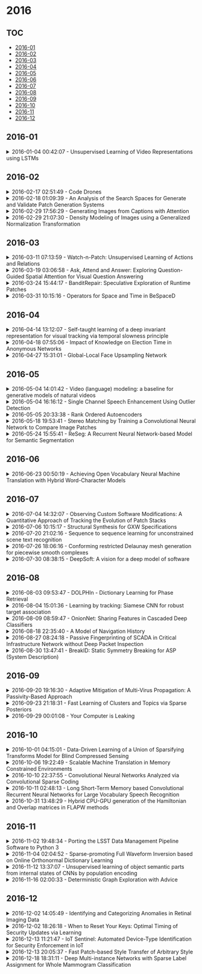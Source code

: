 # 2016

## TOC

- [2016-01](#2016-01)
- [2016-02](#2016-02)
- [2016-03](#2016-03)
- [2016-04](#2016-04)
- [2016-05](#2016-05)
- [2016-06](#2016-06)
- [2016-07](#2016-07)
- [2016-08](#2016-08)
- [2016-09](#2016-09)
- [2016-10](#2016-10)
- [2016-11](#2016-11)
- [2016-12](#2016-12)

## 2016-01

<details>

<summary>2016-01-04 00:42:07 - Unsupervised Learning of Video Representations using LSTMs</summary>

- *Nitish Srivastava, Elman Mansimov, Ruslan Salakhutdinov*

- `1502.04681v3` - [abs](http://arxiv.org/abs/1502.04681v3) - [pdf](http://arxiv.org/pdf/1502.04681v3)

> We use multilayer Long Short Term Memory (LSTM) networks to learn representations of video sequences. Our model uses an encoder LSTM to map an input sequence into a fixed length representation. This representation is decoded using single or multiple decoder LSTMs to perform different tasks, such as reconstructing the input sequence, or predicting the future sequence. We experiment with two kinds of input sequences - patches of image pixels and high-level representations ("percepts") of video frames extracted using a pretrained convolutional net. We explore different design choices such as whether the decoder LSTMs should condition on the generated output. We analyze the outputs of the model qualitatively to see how well the model can extrapolate the learned video representation into the future and into the past. We try to visualize and interpret the learned features. We stress test the model by running it on longer time scales and on out-of-domain data. We further evaluate the representations by finetuning them for a supervised learning problem - human action recognition on the UCF-101 and HMDB-51 datasets. We show that the representations help improve classification accuracy, especially when there are only a few training examples. Even models pretrained on unrelated datasets (300 hours of YouTube videos) can help action recognition performance.

</details>


## 2016-02

<details>

<summary>2016-02-17 02:51:49 - Code Drones</summary>

- *Mithun P. Acharya, Chris Parnin, Nicholas A. Kraft, Aldo Dagnino, Xiao Qu*

- `1411.6118v4` - [abs](http://arxiv.org/abs/1411.6118v4) - [pdf](http://arxiv.org/pdf/1411.6118v4)

> We propose and explore a new paradigm called Code Drones in which every software artifact such as a class is an intelligent and socially active entity. In this paradigm, humanized artifacts take the lead and choreograph (socially, in collaboration with other intelligent software artifacts and humans) automated software engineering solutions to a myriad of development and maintenance challenges, including API migration, reuse, documentation, testing, patching, and refactoring. We discuss the implications of having social and intelligent/cognitive software artifacts that guide their own self-improvement.

</details>

<details>

<summary>2016-02-18 01:09:39 - An Analysis of the Search Spaces for Generate and Validate Patch Generation Systems</summary>

- *Fan Long, Martin Rinard*

- `1602.05643v1` - [abs](http://arxiv.org/abs/1602.05643v1) - [pdf](http://arxiv.org/pdf/1602.05643v1)

> We present the first systematic analysis of the characteristics of patch search spaces for automatic patch generation systems. We analyze the search spaces of two current state-of-the-art systems, SPR and Prophet, with 16 different search space configurations. Our results are derived from an analysis of 1104 different search spaces and 768 patch generation executions. Together these experiments consumed over 9000 hours of CPU time on Amazon EC2.   The analysis shows that 1) correct patches are sparse in the search spaces (typically at most one correct patch per search space per defect), 2) incorrect patches that nevertheless pass all of the test cases in the validation test suite are typically orders of magnitude more abundant, and 3) leveraging information other than the test suite is therefore critical for enabling the system to successfully isolate correct patches.   We also characterize a key tradeoff in the structure of the search spaces. Larger and richer search spaces that contain correct patches for more defects can actually cause systems to find fewer, not more, correct patches. We identify two reasons for this phenomenon: 1) increased validation times because of the presence of more candidate patches and 2) more incorrect patches that pass the test suite and block the discovery of correct patches. These fundamental properties, which are all characterized for the first time in this paper, help explain why past systems often fail to generate correct patches and help identify challenges, opportunities, and productive future directions for the field.

</details>

<details>

<summary>2016-02-29 17:56:29 - Generating Images from Captions with Attention</summary>

- *Elman Mansimov, Emilio Parisotto, Jimmy Lei Ba, Ruslan Salakhutdinov*

- `1511.02793v2` - [abs](http://arxiv.org/abs/1511.02793v2) - [pdf](http://arxiv.org/pdf/1511.02793v2)

> Motivated by the recent progress in generative models, we introduce a model that generates images from natural language descriptions. The proposed model iteratively draws patches on a canvas, while attending to the relevant words in the description. After training on Microsoft COCO, we compare our model with several baseline generative models on image generation and retrieval tasks. We demonstrate that our model produces higher quality samples than other approaches and generates images with novel scene compositions corresponding to previously unseen captions in the dataset.

</details>

<details>

<summary>2016-02-29 21:07:30 - Density Modeling of Images using a Generalized Normalization Transformation</summary>

- *Johannes Ballé, Valero Laparra, Eero P. Simoncelli*

- `1511.06281v4` - [abs](http://arxiv.org/abs/1511.06281v4) - [pdf](http://arxiv.org/pdf/1511.06281v4)

> We introduce a parametric nonlinear transformation that is well-suited for Gaussianizing data from natural images. The data are linearly transformed, and each component is then normalized by a pooled activity measure, computed by exponentiating a weighted sum of rectified and exponentiated components and a constant. We optimize the parameters of the full transformation (linear transform, exponents, weights, constant) over a database of natural images, directly minimizing the negentropy of the responses. The optimized transformation substantially Gaussianizes the data, achieving a significantly smaller mutual information between transformed components than alternative methods including ICA and radial Gaussianization. The transformation is differentiable and can be efficiently inverted, and thus induces a density model on images. We show that samples of this model are visually similar to samples of natural image patches. We demonstrate the use of the model as a prior probability density that can be used to remove additive noise. Finally, we show that the transformation can be cascaded, with each layer optimized using the same Gaussianization objective, thus offering an unsupervised method of optimizing a deep network architecture.

</details>


## 2016-03

<details>

<summary>2016-03-11 07:13:59 - Watch-n-Patch: Unsupervised Learning of Actions and Relations</summary>

- *Chenxia Wu, Jiemi Zhang, Ozan Sener, Bart Selman, Silvio Savarese, Ashutosh Saxena*

- `1603.03541v1` - [abs](http://arxiv.org/abs/1603.03541v1) - [pdf](http://arxiv.org/pdf/1603.03541v1)

> There is a large variation in the activities that humans perform in their everyday lives. We consider modeling these composite human activities which comprises multiple basic level actions in a completely unsupervised setting. Our model learns high-level co-occurrence and temporal relations between the actions. We consider the video as a sequence of short-term action clips, which contains human-words and object-words. An activity is about a set of action-topics and object-topics indicating which actions are present and which objects are interacting with. We then propose a new probabilistic model relating the words and the topics. It allows us to model long-range action relations that commonly exist in the composite activities, which is challenging in previous works. We apply our model to the unsupervised action segmentation and clustering, and to a novel application that detects forgotten actions, which we call action patching. For evaluation, we contribute a new challenging RGB-D activity video dataset recorded by the new Kinect v2, which contains several human daily activities as compositions of multiple actions interacting with different objects. Moreover, we develop a robotic system that watches people and reminds people by applying our action patching algorithm. Our robotic setup can be easily deployed on any assistive robot.

</details>

<details>

<summary>2016-03-19 03:06:58 - Ask, Attend and Answer: Exploring Question-Guided Spatial Attention for Visual Question Answering</summary>

- *Huijuan Xu, Kate Saenko*

- `1511.05234v2` - [abs](http://arxiv.org/abs/1511.05234v2) - [pdf](http://arxiv.org/pdf/1511.05234v2)

> We address the problem of Visual Question Answering (VQA), which requires joint image and language understanding to answer a question about a given photograph. Recent approaches have applied deep image captioning methods based on convolutional-recurrent networks to this problem, but have failed to model spatial inference. To remedy this, we propose a model we call the Spatial Memory Network and apply it to the VQA task. Memory networks are recurrent neural networks with an explicit attention mechanism that selects certain parts of the information stored in memory. Our Spatial Memory Network stores neuron activations from different spatial regions of the image in its memory, and uses the question to choose relevant regions for computing the answer, a process of which constitutes a single "hop" in the network. We propose a novel spatial attention architecture that aligns words with image patches in the first hop, and obtain improved results by adding a second attention hop which considers the whole question to choose visual evidence based on the results of the first hop. To better understand the inference process learned by the network, we design synthetic questions that specifically require spatial inference and visualize the attention weights. We evaluate our model on two published visual question answering datasets, DAQUAR [1] and VQA [2], and obtain improved results compared to a strong deep baseline model (iBOWIMG) which concatenates image and question features to predict the answer [3].

</details>

<details>

<summary>2016-03-24 15:44:17 - BanditRepair: Speculative Exploration of Runtime Patches</summary>

- *Thomas Durieux, Youssef Hamadi, Martin Monperrus*

- `1603.07631v1` - [abs](http://arxiv.org/abs/1603.07631v1) - [pdf](http://arxiv.org/pdf/1603.07631v1)

> We propose, BanditRepair, a system that systematically explores and assesses a set of possible runtime patches. The system is grounded on so-called bandit algorithms, that are online machine learning algorithms, designed for constantly balancing exploitation and exploration. BanditRepair's runtime patches are based on modifying the execution state for repairing null dereferences. BanditRepair constantly trades the ratio of automatically handled failures for searching for new runtime patches and vice versa. We evaluate the system with 16 null dereference field bugs, where BanditRepair identifies a total of 8460 different runtime patches, which are composed of 1 up to 8 decisions (execution modifications) taken in a row. We are the first to finely characterize the search space and the outcomes of runtime repair based on execution modification.

</details>

<details>

<summary>2016-03-31 10:15:16 - Operators for Space and Time in BeSpaceD</summary>

- *Jan Olaf Blech, Keith Foster*

- `1602.08809v2` - [abs](http://arxiv.org/abs/1602.08809v2) - [pdf](http://arxiv.org/pdf/1602.08809v2)

> In this report, we present some spatio-temporal operators for our BeSpaceD framework. We port operators known from functional programming languages such as filtering, folding and normalization on abstract data structures to the BeSpaceD specification language. We present the general ideas behind the operators, highlight implementation details and present some simple examples.

</details>


## 2016-04

<details>

<summary>2016-04-14 13:12:07 - Self-taught learning of a deep invariant representation for visual tracking via temporal slowness principle</summary>

- *Jason Kuen, Kian Ming Lim, Chin Poo Lee*

- `1604.04144v1` - [abs](http://arxiv.org/abs/1604.04144v1) - [pdf](http://arxiv.org/pdf/1604.04144v1)

> Visual representation is crucial for a visual tracking method's performances. Conventionally, visual representations adopted in visual tracking rely on hand-crafted computer vision descriptors. These descriptors were developed generically without considering tracking-specific information. In this paper, we propose to learn complex-valued invariant representations from tracked sequential image patches, via strong temporal slowness constraint and stacked convolutional autoencoders. The deep slow local representations are learned offline on unlabeled data and transferred to the observational model of our proposed tracker. The proposed observational model retains old training samples to alleviate drift, and collect negative samples which are coherent with target's motion pattern for better discriminative tracking. With the learned representation and online training samples, a logistic regression classifier is adopted to distinguish target from background, and retrained online to adapt to appearance changes. Subsequently, the observational model is integrated into a particle filter framework to peform visual tracking. Experimental results on various challenging benchmark sequences demonstrate that the proposed tracker performs favourably against several state-of-the-art trackers.

</details>

<details>

<summary>2016-04-18 07:55:06 - Impact of Knowledge on Election Time in Anonymous Networks</summary>

- *Yoann Dieudonné, Andrzej Pelc*

- `1604.05023v1` - [abs](http://arxiv.org/abs/1604.05023v1) - [pdf](http://arxiv.org/pdf/1604.05023v1)

> Leader election is one of the basic problems in distributed computing. For anonymous networks, the task of leader election is formulated as follows: every node v of the network must output a simple path, which is coded as a sequence of port numbers, such that all these paths end at a common node, the leader. In this paper, we study deterministic leader election in arbitrary anonymous networks. It is well known that leader election is impossible in some networks, regardless of the allocated amount of time, even if nodes know the map of the network. However, even in networks in which it is possible to elect a leader knowing the map, the task may be still impossible without any knowledge, regardless of the allocated time. On the other hand, for any network in which leader election is possible knowing the map, there is a minimum time, called the election index, in which this can be done. Informally, the election index of a network is the minimum depth at which views of all nodes are distinct. Our aim is to establish tradeoffs between the allocated time $\tau$ and the amount of information that has to be given a priori to the nodes to enable leader election in time $\tau$ in all networks for which leader election in this time is at all possible. Following the framework of algorithms with advice, this information is provided to all nodes at the start by an oracle knowing the entire network. The length of this string (its number of bits) is called the size of advice. For a given time $\tau$ allocated to leader election, we give upper and lower bounds on the minimum size of advice sufficient to perform leader election in time $\tau$. We focus on the two sides of the time spectrum and give tight (or almost tight) bounds on the minimum size of advice for these extremes. We also show that constant advice is not sufficient for leader election in all graphs, regardless of the allocated time.

</details>

<details>

<summary>2016-04-27 15:31:01 - Global-Local Face Upsampling Network</summary>

- *Oncel Tuzel, Yuichi Taguchi, John R. Hershey*

- `1603.07235v2` - [abs](http://arxiv.org/abs/1603.07235v2) - [pdf](http://arxiv.org/pdf/1603.07235v2)

> Face hallucination, which is the task of generating a high-resolution face image from a low-resolution input image, is a well-studied problem that is useful in widespread application areas. Face hallucination is particularly challenging when the input face resolution is very low (e.g., 10 x 12 pixels) and/or the image is captured in an uncontrolled setting with large pose and illumination variations. In this paper, we revisit the algorithm introduced in [1] and present a deep interpretation of this framework that achieves state-of-the-art under such challenging scenarios. In our deep network architecture the global and local constraints that define a face can be efficiently modeled and learned end-to-end using training data. Conceptually our network design can be partitioned into two sub-networks: the first one implements the holistic face reconstruction according to global constraints, and the second one enhances face-specific details and enforces local patch statistics. We optimize the deep network using a new loss function for super-resolution that combines reconstruction error with a learned face quality measure in adversarial setting, producing improved visual results. We conduct extensive experiments in both controlled and uncontrolled setups and show that our algorithm improves the state of the art both numerically and visually.

</details>


## 2016-05

<details>

<summary>2016-05-04 14:01:42 - Video (language) modeling: a baseline for generative models of natural videos</summary>

- *MarcAurelio Ranzato, Arthur Szlam, Joan Bruna, Michael Mathieu, Ronan Collobert, Sumit Chopra*

- `1412.6604v5` - [abs](http://arxiv.org/abs/1412.6604v5) - [pdf](http://arxiv.org/pdf/1412.6604v5)

> We propose a strong baseline model for unsupervised feature learning using video data. By learning to predict missing frames or extrapolate future frames from an input video sequence, the model discovers both spatial and temporal correlations which are useful to represent complex deformations and motion patterns. The models we propose are largely borrowed from the language modeling literature, and adapted to the vision domain by quantizing the space of image patches into a large dictionary. We demonstrate the approach on both a filling and a generation task. For the first time, we show that, after training on natural videos, such a model can predict non-trivial motions over short video sequences.

</details>

<details>

<summary>2016-05-04 16:16:12 - Single Channel Speech Enhancement Using Outlier Detection</summary>

- *Eunjoon Cho, Bowon Lee, Ronald Schafer, Bernard Widrow*

- `1605.01329v1` - [abs](http://arxiv.org/abs/1605.01329v1) - [pdf](http://arxiv.org/pdf/1605.01329v1)

> Distortion of the underlying speech is a common problem for single-channel speech enhancement algorithms, and hinders such methods from being used more extensively. A dictionary based speech enhancement method that emphasizes preserving the underlying speech is proposed. Spectral patches of clean speech are sampled and clustered to train a dictionary. Given a noisy speech spectral patch, the best matching dictionary entry is selected and used to estimate the noise power at each time-frequency bin. The noise estimation step is formulated as an outlier detection problem, where the noise at each bin is assumed present only if it is an outlier to the corresponding bin of the best matching dictionary entry. This framework assigns higher priority in removing spectral elements that strongly deviate from a typical spoken unit stored in the trained dictionary. Even without the aid of a separate noise model, this method can achieve significant noise reduction for various non-stationary noises, while effectively preserving the underlying speech in more challenging noisy environments.

</details>

<details>

<summary>2016-05-05 20:33:38 - Rank Ordered Autoencoders</summary>

- *Paul Bertens*

- `1605.01749v1` - [abs](http://arxiv.org/abs/1605.01749v1) - [pdf](http://arxiv.org/pdf/1605.01749v1)

> A new method for the unsupervised learning of sparse representations using autoencoders is proposed and implemented by ordering the output of the hidden units by their activation value and progressively reconstructing the input in this order. This can be done efficiently in parallel with the use of cumulative sums and sorting only slightly increasing the computational costs. Minimizing the difference of this progressive reconstruction with respect to the input can be seen as minimizing the number of active output units required for the reconstruction of the input. The model thus learns to reconstruct optimally using the least number of active output units. This leads to high sparsity without the need for extra hyperparameters, the amount of sparsity is instead implicitly learned by minimizing this progressive reconstruction error. Results of the trained model are given for patches of the CIFAR10 dataset, showing rapid convergence of features and extremely sparse output activations while maintaining a minimal reconstruction error and showing extreme robustness to overfitting. Additionally the reconstruction as function of number of active units is presented which shows the autoencoder learns a rank order code over the input where the highest ranked units correspond to the highest decrease in reconstruction error.

</details>

<details>

<summary>2016-05-18 19:53:41 - Stereo Matching by Training a Convolutional Neural Network to Compare Image Patches</summary>

- *Jure Žbontar, Yann LeCun*

- `1510.05970v2` - [abs](http://arxiv.org/abs/1510.05970v2) - [pdf](http://arxiv.org/pdf/1510.05970v2)

> We present a method for extracting depth information from a rectified image pair. Our approach focuses on the first stage of many stereo algorithms: the matching cost computation. We approach the problem by learning a similarity measure on small image patches using a convolutional neural network. Training is carried out in a supervised manner by constructing a binary classification data set with examples of similar and dissimilar pairs of patches. We examine two network architectures for this task: one tuned for speed, the other for accuracy. The output of the convolutional neural network is used to initialize the stereo matching cost. A series of post-processing steps follow: cross-based cost aggregation, semiglobal matching, a left-right consistency check, subpixel enhancement, a median filter, and a bilateral filter. We evaluate our method on the KITTI 2012, KITTI 2015, and Middlebury stereo data sets and show that it outperforms other approaches on all three data sets.

</details>

<details>

<summary>2016-05-24 15:55:41 - ReSeg: A Recurrent Neural Network-based Model for Semantic Segmentation</summary>

- *Francesco Visin, Marco Ciccone, Adriana Romero, Kyle Kastner, Kyunghyun Cho, Yoshua Bengio, Matteo Matteucci, Aaron Courville*

- `1511.07053v3` - [abs](http://arxiv.org/abs/1511.07053v3) - [pdf](http://arxiv.org/pdf/1511.07053v3)

> We propose a structured prediction architecture, which exploits the local generic features extracted by Convolutional Neural Networks and the capacity of Recurrent Neural Networks (RNN) to retrieve distant dependencies. The proposed architecture, called ReSeg, is based on the recently introduced ReNet model for image classification. We modify and extend it to perform the more challenging task of semantic segmentation. Each ReNet layer is composed of four RNN that sweep the image horizontally and vertically in both directions, encoding patches or activations, and providing relevant global information. Moreover, ReNet layers are stacked on top of pre-trained convolutional layers, benefiting from generic local features. Upsampling layers follow ReNet layers to recover the original image resolution in the final predictions. The proposed ReSeg architecture is efficient, flexible and suitable for a variety of semantic segmentation tasks. We evaluate ReSeg on several widely-used semantic segmentation datasets: Weizmann Horse, Oxford Flower, and CamVid; achieving state-of-the-art performance. Results show that ReSeg can act as a suitable architecture for semantic segmentation tasks, and may have further applications in other structured prediction problems. The source code and model hyperparameters are available on https://github.com/fvisin/reseg.

</details>


## 2016-06

<details>

<summary>2016-06-23 00:50:19 - Achieving Open Vocabulary Neural Machine Translation with Hybrid Word-Character Models</summary>

- *Minh-Thang Luong, Christopher D. Manning*

- `1604.00788v2` - [abs](http://arxiv.org/abs/1604.00788v2) - [pdf](http://arxiv.org/pdf/1604.00788v2)

> Nearly all previous work on neural machine translation (NMT) has used quite restricted vocabularies, perhaps with a subsequent method to patch in unknown words. This paper presents a novel word-character solution to achieving open vocabulary NMT. We build hybrid systems that translate mostly at the word level and consult the character components for rare words. Our character-level recurrent neural networks compute source word representations and recover unknown target words when needed. The twofold advantage of such a hybrid approach is that it is much faster and easier to train than character-based ones; at the same time, it never produces unknown words as in the case of word-based models. On the WMT'15 English to Czech translation task, this hybrid approach offers an addition boost of +2.1-11.4 BLEU points over models that already handle unknown words. Our best system achieves a new state-of-the-art result with 20.7 BLEU score. We demonstrate that our character models can successfully learn to not only generate well-formed words for Czech, a highly-inflected language with a very complex vocabulary, but also build correct representations for English source words.

</details>


## 2016-07

<details>

<summary>2016-07-04 14:32:07 - Observing Custom Software Modifications: A Quantitative Approach of Tracking the Evolution of Patch Stacks</summary>

- *Ralf Ramsauer, Daniel Lohmann, Wolfgang Mauerer*

- `1607.00905v1` - [abs](http://arxiv.org/abs/1607.00905v1) - [pdf](http://arxiv.org/pdf/1607.00905v1)

> Modifications to open-source software (OSS) are often provided in the form of "patch stacks" - sets of changes (patches) that modify a given body of source code. Maintaining patch stacks over extended periods of time is problematic when the underlying base project changes frequently. This necessitates a continuous and engineering-intensive adaptation of the stack. Nonetheless, long-term maintenance is an important problem for changes that are not integrated into projects, for instance when they are controversial or only of value to a limited group of users.   We present and implement a methodology to systematically examine the temporal evolution of patch stacks, track non-functional properties like integrability and maintainability, and estimate the eventual economic and engineering effort required to successfully develop and maintain patch stacks.   Our results provide a basis for quantitative research on patch stacks, including statistical analyses and other methods that lead to actionable advice on the construction and long-term maintenance of custom extensions to OSS.

</details>

<details>

<summary>2016-07-06 10:15:17 - Structural Synthesis for GXW Specifications</summary>

- *Chih-Hong Cheng, Yassine Hamza, Harald Ruess*

- `1605.01153v3` - [abs](http://arxiv.org/abs/1605.01153v3) - [pdf](http://arxiv.org/pdf/1605.01153v3)

> We define the GXW fragment of linear temporal logic (LTL) as the basis for synthesizing embedded control software for safety-critical applications. Since GXW includes the use of a weak-until operator we are able to specify a number of diverse programmable logic control (PLC) problems, which we have compiled from industrial training sets. For GXW controller specifications, we develop a novel approach for synthesizing a set of synchronously communicating actor-based controllers. This synthesis algorithm proceeds by means of recursing over the structure of GXW specifications, and generates a set of dedicated and synchronously communicating sub-controllers according to the formula structure. In a subsequent step, 2QBF constraint solving identifies and tries to resolve potential conflicts between individual GXW specifications. This structural approach to GXW synthesis supports traceability between requirements and the generated control code as mandated by certification regimes for safety-critical software. Synthesis for GXW specifications is in PSPACE compared to 2EXPTIME-completeness of full-fledged LTL synthesis. Indeed our experimental results suggest that GXW synthesis scales well to industrial-sized control synthesis problems with 20 input and output ports and beyond.

</details>

<details>

<summary>2016-07-20 21:02:16 - Sequence to sequence learning for unconstrained scene text recognition</summary>

- *Ahmed Mamdouh A. Hassanien*

- `1607.06125v1` - [abs](http://arxiv.org/abs/1607.06125v1) - [pdf](http://arxiv.org/pdf/1607.06125v1)

> In this work we present a state-of-the-art approach for unconstrained natural scene text recognition. We propose a cascade approach that incorporates a convolutional neural network (CNN) architecture followed by a long short term memory model (LSTM). The CNN learns visual features for the characters and uses them with a softmax layer to detect sequence of characters. While the CNN gives very good recognition results, it does not model relation between characters, hence gives rise to false positive and false negative cases (confusing characters due to visual similarities like "g" and "9", or confusing background patches with characters; either removing existing characters or adding non-existing ones) To alleviate these problems we leverage recent developments in LSTM architectures to encode contextual information. We show that the LSTM can dramatically reduce such errors and achieve state-of-the-art accuracy in the task of unconstrained natural scene text recognition. Moreover we manually remove all occurrences of the words that exist in the test set from our training set to test whether our approach will generalize to unseen data. We use the ICDAR 13 test set for evaluation and compare the results with the state of the art approaches [11, 18]. We finally present an application of the work in the domain of for traffic monitoring.

</details>

<details>

<summary>2016-07-26 18:06:16 - Conforming restricted Delaunay mesh generation for piecewise smooth complexes</summary>

- *Darren Engwirda*

- `1606.01289v2` - [abs](http://arxiv.org/abs/1606.01289v2) - [pdf](http://arxiv.org/pdf/1606.01289v2)

> A Frontal-Delaunay refinement algorithm for mesh generation in piecewise smooth domains is described. Built using a restricted Delaunay framework, this new algorithm combines a number of novel features, including: (i) an unweighted, conforming restricted Delaunay representation for domains specified as a (non-manifold) collection of piecewise smooth surface patches and curve segments, (ii) a protection strategy for domains containing curve segments that subtend sharply acute angles, and (iii) a new class of off-centre refinement rules designed to achieve high-quality point-placement along embedded curve features. Experimental comparisons show that the new Frontal-Delaunay algorithm outperforms a classical (statically weighted) restricted Delaunay-refinement technique for a number of three-dimensional benchmark problems.

</details>

<details>

<summary>2016-07-30 08:38:15 - DeepSoft: A vision for a deep model of software</summary>

- *Hoa Khanh Dam, Truyen Tran, John Grundy, Aditya Ghose*

- `1608.00092v1` - [abs](http://arxiv.org/abs/1608.00092v1) - [pdf](http://arxiv.org/pdf/1608.00092v1)

> Although software analytics has experienced rapid growth as a research area, it has not yet reached its full potential for wide industrial adoption. Most of the existing work in software analytics still relies heavily on costly manual feature engineering processes, and they mainly address the traditional classification problems, as opposed to predicting future events. We present a vision for \emph{DeepSoft}, an \emph{end-to-end} generic framework for modeling software and its development process to predict future risks and recommend interventions. DeepSoft, partly inspired by human memory, is built upon the powerful deep learning-based Long Short Term Memory architecture that is capable of learning long-term temporal dependencies that occur in software evolution. Such deep learned patterns of software can be used to address a range of challenging problems such as code and task recommendation and prediction. DeepSoft provides a new approach for research into modeling of source code, risk prediction and mitigation, developer modeling, and automatically generating code patches from bug reports.

</details>


## 2016-08

<details>

<summary>2016-08-03 09:53:47 - DOLPHIn - Dictionary Learning for Phase Retrieval</summary>

- *Andreas M. Tillmann, Yonina C. Eldar, Julien Mairal*

- `1602.02263v2` - [abs](http://arxiv.org/abs/1602.02263v2) - [pdf](http://arxiv.org/pdf/1602.02263v2)

> We propose a new algorithm to learn a dictionary for reconstructing and sparsely encoding signals from measurements without phase. Specifically, we consider the task of estimating a two-dimensional image from squared-magnitude measurements of a complex-valued linear transformation of the original image. Several recent phase retrieval algorithms exploit underlying sparsity of the unknown signal in order to improve recovery performance. In this work, we consider such a sparse signal prior in the context of phase retrieval, when the sparsifying dictionary is not known in advance. Our algorithm jointly reconstructs the unknown signal - possibly corrupted by noise - and learns a dictionary such that each patch of the estimated image can be sparsely represented. Numerical experiments demonstrate that our approach can obtain significantly better reconstructions for phase retrieval problems with noise than methods that cannot exploit such "hidden" sparsity. Moreover, on the theoretical side, we provide a convergence result for our method.

</details>

<details>

<summary>2016-08-04 15:01:36 - Learning by tracking: Siamese CNN for robust target association</summary>

- *Laura Leal-Taixé, Cristian Canton Ferrer, Konrad Schindler*

- `1604.07866v3` - [abs](http://arxiv.org/abs/1604.07866v3) - [pdf](http://arxiv.org/pdf/1604.07866v3)

> This paper introduces a novel approach to the task of data association within the context of pedestrian tracking, by introducing a two-stage learning scheme to match pairs of detections. First, a Siamese convolutional neural network (CNN) is trained to learn descriptors encoding local spatio-temporal structures between the two input image patches, aggregating pixel values and optical flow information. Second, a set of contextual features derived from the position and size of the compared input patches are combined with the CNN output by means of a gradient boosting classifier to generate the final matching probability. This learning approach is validated by using a linear programming based multi-person tracker showing that even a simple and efficient tracker may outperform much more complex models when fed with our learned matching probabilities. Results on publicly available sequences show that our method meets state-of-the-art standards in multiple people tracking.

</details>

<details>

<summary>2016-08-09 08:59:47 - OnionNet: Sharing Features in Cascaded Deep Classifiers</summary>

- *Martin Simonovsky, Nikos Komodakis*

- `1608.02728v1` - [abs](http://arxiv.org/abs/1608.02728v1) - [pdf](http://arxiv.org/pdf/1608.02728v1)

> The focus of our work is speeding up evaluation of deep neural networks in retrieval scenarios, where conventional architectures may spend too much time on negative examples. We propose to replace a monolithic network with our novel cascade of feature-sharing deep classifiers, called OnionNet, where subsequent stages may add both new layers as well as new feature channels to the previous ones. Importantly, intermediate feature maps are shared among classifiers, preventing them from the necessity of being recomputed. To accomplish this, the model is trained end-to-end in a principled way under a joint loss. We validate our approach in theory and on a synthetic benchmark. As a result demonstrated in three applications (patch matching, object detection, and image retrieval), our cascade can operate significantly faster than both monolithic networks and traditional cascades without sharing at the cost of marginal decrease in precision.

</details>

<details>

<summary>2016-08-18 22:35:40 - A Model of Navigation History</summary>

- *Connor G. Brewster, Alan Jeffrey*

- `1608.05444v1` - [abs](http://arxiv.org/abs/1608.05444v1) - [pdf](http://arxiv.org/pdf/1608.05444v1)

> Navigation has been a core component of the web since its inception: users and scripts can follow hyperlinks, and can go back or forwards through the navigation history. In this paper, we present a formal model aligned with the WHATWG specification of navigation history, and investigate its properties. The fundamental property of navigation history is that traversing the history by delta then by delta' should be the same as traversing by delta+delta'. In particular, traversing by +1 (forward) then by -1 (back) is the same as traversing by 0 (doing nothing). We show that the specification-aligned model does not satisfy this property, by exhibiting a series of counter-examples, which motivate four patches to the model. We present a series of experiments, showing that browsers are inconsistent in their implementation of navigation history, but that their behaviour is closer to the patched model than to the specification-aligned model. We propose patches to the specification to align it with the patched model.

</details>

<details>

<summary>2016-08-27 08:24:18 - Passive Fingerprinting of SCADA in Critical Infrastructure Network without Deep Packet Inspection</summary>

- *Sungho Jeon, Jeong-Han Yun, Seungoh Choi, Woo-Nyon Kim*

- `1608.07679v1` - [abs](http://arxiv.org/abs/1608.07679v1) - [pdf](http://arxiv.org/pdf/1608.07679v1)

> We present the first technique of passive fingerprinting for Supervisory Control And Data Acquisition (SCADA) networks without Deep Packet Inspection (DPI) and experience on real environment. Unlike existing work, our method does not rely on the functions of a specific product or DPI of the SCADA protocol. Our inference method, which is based on the intrinsic characteristics of SCADA, first identifies the network port used for the SCADA protocol, then consecutively infers the field devices and master server. We evaluated the effectiveness of our method using two network traces collected from a real environment for a month and a half, three days from different CI respectively. This confirmed the ability of our method to capture most of the SCADA with high F-score nearly 1, except for HMIs connected to master server, and demonstrated the practical applicability of the method.

</details>

<details>

<summary>2016-08-30 13:47:41 - BreakID: Static Symmetry Breaking for ASP (System Description)</summary>

- *Jo Devriendt, Bart Bogaerts*

- `1608.08447v1` - [abs](http://arxiv.org/abs/1608.08447v1) - [pdf](http://arxiv.org/pdf/1608.08447v1)

> Symmetry breaking has been proven to be an efficient preprocessing technique for satisfiability solving (SAT). In this paper, we port the state-of-the-art SAT symmetry breaker BreakID to answer set programming (ASP). The result is a lightweight tool that can be plugged in between the grounding and the solving phases that are common when modelling in ASP. We compare our tool with sbass, the current state-of-the-art symmetry breaker for ASP.

</details>


## 2016-09

<details>

<summary>2016-09-20 19:16:30 - Adaptive Mitigation of Multi-Virus Propagation: A Passivity-Based Approach</summary>

- *Phillip Lee, Andrew Clark, Basel Alomair, Linda Bushnell, Radha Poovendran*

- `1603.04374v2` - [abs](http://arxiv.org/abs/1603.04374v2) - [pdf](http://arxiv.org/pdf/1603.04374v2)

> Malware propagation poses a growing threat to networked systems such as computer networks and cyber-physical systems. Current approaches to defending against malware propagation are based on patching or filtering susceptible nodes at a fixed rate. When the propagation dynamics are unknown or uncertain, however, the static rate that is chosen may be either insufficient to remove all viruses or too high, incurring additional performance cost. In this paper, we formulate adaptive strategies for mitigating multiple malware epidemics when the propagation rate is unknown, using patching and filtering-based defense mechanisms. In order to identify conditions for ensuring that all viruses are asymptotically removed, we show that the malware propagation, patching, and filtering processes can be modeled as coupled passive dynamical systems. We prove that the patching rate required to remove all viruses is bounded above by the passivity index of the coupled system, and formulate the problem of selecting the minimum-cost mitigation strategy. Our results are evaluated through numerical study.

</details>

<details>

<summary>2016-09-23 21:18:31 - Fast Learning of Clusters and Topics via Sparse Posteriors</summary>

- *Michael C. Hughes, Erik B. Sudderth*

- `1609.07521v1` - [abs](http://arxiv.org/abs/1609.07521v1) - [pdf](http://arxiv.org/pdf/1609.07521v1)

> Mixture models and topic models generate each observation from a single cluster, but standard variational posteriors for each observation assign positive probability to all possible clusters. This requires dense storage and runtime costs that scale with the total number of clusters, even though typically only a few clusters have significant posterior mass for any data point. We propose a constrained family of sparse variational distributions that allow at most $L$ non-zero entries, where the tunable threshold $L$ trades off speed for accuracy. Previous sparse approximations have used hard assignments ($L=1$), but we find that moderate values of $L>1$ provide superior performance. Our approach easily integrates with stochastic or incremental optimization algorithms to scale to millions of examples. Experiments training mixture models of image patches and topic models for news articles show that our approach produces better-quality models in far less time than baseline methods.

</details>

<details>

<summary>2016-09-29 00:01:08 - Your Computer is Leaking</summary>

- *Dennis Hollenbeck, Ian Malloy*

- `1609.09157v1` - [abs](http://arxiv.org/abs/1609.09157v1) - [pdf](http://arxiv.org/pdf/1609.09157v1)

> This presentation focuses on differences between quantum computing and quantum cryptography. Both are discussed related to classical computer systems in terms of vulnerability. Research concerning quantum cryptography is analyzed in terms of work done by the University of Cambridge in partnership with a division of Toshiba, and also attacks demonstrated by Swedish researchers against QKD of energy-time entangled systems. Quantum computing is covered in terms of classical cryptography related to weaknesses presented by Shor's algorithm. Previous classical vulnerabilities also discussed were conducted by Israeli researchers as a side-channel attack using parabolic curve microphones, which has since been patched.

</details>


## 2016-10

<details>

<summary>2016-10-01 04:15:01 - Data-Driven Learning of a Union of Sparsifying Transforms Model for Blind Compressed Sensing</summary>

- *Saiprasad Ravishankar, Yoram Bresler*

- `1511.01289v2` - [abs](http://arxiv.org/abs/1511.01289v2) - [pdf](http://arxiv.org/pdf/1511.01289v2)

> Compressed sensing is a powerful tool in applications such as magnetic resonance imaging (MRI). It enables accurate recovery of images from highly undersampled measurements by exploiting the sparsity of the images or image patches in a transform domain or dictionary. In this work, we focus on blind compressed sensing (BCS), where the underlying sparse signal model is a priori unknown, and propose a framework to simultaneously reconstruct the underlying image as well as the unknown model from highly undersampled measurements. Specifically, our model is that the patches of the underlying image(s) are approximately sparse in a transform domain. We also extend this model to a union of transforms model that better captures the diversity of features in natural images. The proposed block coordinate descent type algorithms for blind compressed sensing are highly efficient, and are guaranteed to converge to at least the partial global and partial local minimizers of the highly non-convex BCS problems. Our numerical experiments show that the proposed framework usually leads to better quality of image reconstructions in MRI compared to several recent image reconstruction methods. Importantly, the learning of a union of sparsifying transforms leads to better image reconstructions than a single adaptive transform.

</details>

<details>

<summary>2016-10-06 19:22:49 - Scalable Machine Translation in Memory Constrained Environments</summary>

- *Paul Baltescu*

- `1610.02003v1` - [abs](http://arxiv.org/abs/1610.02003v1) - [pdf](http://arxiv.org/pdf/1610.02003v1)

> Machine translation is the discipline concerned with developing automated tools for translating from one human language to another. Statistical machine translation (SMT) is the dominant paradigm in this field. In SMT, translations are generated by means of statistical models whose parameters are learned from bilingual data. Scalability is a key concern in SMT, as one would like to make use of as much data as possible to train better translation systems.   In recent years, mobile devices with adequate computing power have become widely available. Despite being very successful, mobile applications relying on NLP systems continue to follow a client-server architecture, which is of limited use because access to internet is often limited and expensive. The goal of this dissertation is to show how to construct a scalable machine translation system that can operate with the limited resources available on a mobile device.   The main challenge for porting translation systems on mobile devices is memory usage. The amount of memory available on a mobile device is far less than what is typically available on the server side of a client-server application. In this thesis, we investigate alternatives for the two components which prevent standard translation systems from working on mobile devices due to high memory usage. We show that once these standard components are replaced with our proposed alternatives, we obtain a scalable translation system that can work on a device with limited memory.

</details>

<details>

<summary>2016-10-10 22:37:55 - Convolutional Neural Networks Analyzed via Convolutional Sparse Coding</summary>

- *Vardan Papyan, Yaniv Romano, Michael Elad*

- `1607.08194v4` - [abs](http://arxiv.org/abs/1607.08194v4) - [pdf](http://arxiv.org/pdf/1607.08194v4)

> Convolutional neural networks (CNN) have led to many state-of-the-art results spanning through various fields. However, a clear and profound theoretical understanding of the forward pass, the core algorithm of CNN, is still lacking. In parallel, within the wide field of sparse approximation, Convolutional Sparse Coding (CSC) has gained increasing attention in recent years. A theoretical study of this model was recently conducted, establishing it as a reliable and stable alternative to the commonly practiced patch-based processing. Herein, we propose a novel multi-layer model, ML-CSC, in which signals are assumed to emerge from a cascade of CSC layers. This is shown to be tightly connected to CNN, so much so that the forward pass of the CNN is in fact the thresholding pursuit serving the ML-CSC model. This connection brings a fresh view to CNN, as we are able to attribute to this architecture theoretical claims such as uniqueness of the representations throughout the network, and their stable estimation, all guaranteed under simple local sparsity conditions. Lastly, identifying the weaknesses in the above pursuit scheme, we propose an alternative to the forward pass, which is connected to deconvolutional, recurrent and residual networks, and has better theoretical guarantees.

</details>

<details>

<summary>2016-10-11 02:48:13 - Long Short-Term Memory based Convolutional Recurrent Neural Networks for Large Vocabulary Speech Recognition</summary>

- *Xiangang Li, Xihong Wu*

- `1610.03165v1` - [abs](http://arxiv.org/abs/1610.03165v1) - [pdf](http://arxiv.org/pdf/1610.03165v1)

> Long short-term memory (LSTM) recurrent neural networks (RNNs) have been shown to give state-of-the-art performance on many speech recognition tasks, as they are able to provide the learned dynamically changing contextual window of all sequence history. On the other hand, the convolutional neural networks (CNNs) have brought significant improvements to deep feed-forward neural networks (FFNNs), as they are able to better reduce spectral variation in the input signal. In this paper, a network architecture called as convolutional recurrent neural network (CRNN) is proposed by combining the CNN and LSTM RNN. In the proposed CRNNs, each speech frame, without adjacent context frames, is organized as a number of local feature patches along the frequency axis, and then a LSTM network is performed on each feature patch along the time axis. We train and compare FFNNs, LSTM RNNs and the proposed LSTM CRNNs at various number of configurations. Experimental results show that the LSTM CRNNs can exceed state-of-the-art speech recognition performance.

</details>

<details>

<summary>2016-10-31 13:48:29 - Hybrid CPU-GPU generation of the Hamiltonian and Overlap matrices in FLAPW methods</summary>

- *Diego Fabregat-Traver, Davor Davidović, Markus Höhnerbach, Edoardo Di Napoli*

- `1611.00606v1` - [abs](http://arxiv.org/abs/1611.00606v1) - [pdf](http://arxiv.org/pdf/1611.00606v1)

> In this paper we focus on the integration of high-performance numerical libraries in ab initio codes and the portability of performance and scalability. The target of our work is FLEUR, a software for electronic structure calculations developed in the Forschungszentrum J\"ulich over the course of two decades. The presented work follows up on a previous effort to modernize legacy code by re-engineering and rewriting it in terms of highly optimized libraries. We illustrate how this initial effort to get efficient and portable shared-memory code enables fast porting of the code to emerging heterogeneous architectures. More specifically, we port the code to nodes equipped with multiple GPUs. We divide our study in two parts. First, we show considerable speedups attained by minor and relatively straightforward code changes to off-load parts of the computation to the GPUs. Then, we identify further possible improvements to achieve even higher performance and scalability. On a system consisting of 16-cores and 2 GPUs, we observe speedups of up to 5x with respect to our optimized shared-memory code, which in turn means between 7.5x and 12.5x speedup with respect to the original FLEUR code.

</details>


## 2016-11

<details>

<summary>2016-11-02 19:48:34 - Porting the LSST Data Management Pipeline Software to Python 3</summary>

- *Tim Jenness*

- `1611.00751v1` - [abs](http://arxiv.org/abs/1611.00751v1) - [pdf](http://arxiv.org/pdf/1611.00751v1)

> The LSST data management science pipelines software consists of more than 100,000 lines of Python 2 code. LSST operations will begin after support for Python 2 has been dropped by the Python community in 2020, and we must therefore plan to migrate the codebase to Python 3. During the transition period we must also support our community of active Python 2 users and this complicates the porting significantly. We have decided to use the Python future package as the basis for our port to enable support for Python 2 and Python 3 simultaneously, whilst developing with a mindset more suited to Python 3. In this paper we report on the current status of the port and the difficulties that have been encountered.

</details>

<details>

<summary>2016-11-04 02:04:52 - Sparse-promoting Full Waveform Inversion based on Online Orthonormal Dictionary Learning</summary>

- *Lingchen Zhu, Entao Liu, James H. McClellan*

- `1511.05194v2` - [abs](http://arxiv.org/abs/1511.05194v2) - [pdf](http://arxiv.org/pdf/1511.05194v2)

> Full waveform inversion (FWI) delivers high-resolution images of the subsurface by minimizing iteratively the misfit between the recorded and calculated seismic data. It has been attacked successfully with the Gauss-Newton method and sparsity promoting regularization based on fixed multiscale transforms that permit significant subsampling of the seismic data when the model perturbation at each FWI data-fitting iteration can be represented with sparse coefficients. Rather than using analytical transforms with predefined dictionaries to achieve sparse representation, we introduce an adaptive transform called the Sparse Orthonormal Transform (SOT) whose dictionary is learned from many small training patches taken from the model perturbations in previous iterations. The patch-based dictionary is constrained to be orthonormal and trained with an online approach to provide the best sparse representation of the complex features and variations of the entire model perturbation. The complexity of the training method is proportional to the cube of the number of samples in one small patch. By incorporating both compressive subsampling and the adaptive SOT-based representation into the Gauss-Newton least-squares problem for each FWI iteration, the model perturbation can be recovered after an l1-norm sparsity constraint is applied on the SOT coefficients. Numerical experiments on synthetic models demonstrate that the SOT-based sparsity promoting regularization can provide robust FWI results with reduced computation.

</details>

<details>

<summary>2016-11-12 13:37:07 - Unsupervised learning of object semantic parts from internal states of CNNs by population encoding</summary>

- *Jianyu Wang, Zhishuai Zhang, Cihang Xie, Vittal Premachandran, Alan Yuille*

- `1511.06855v3` - [abs](http://arxiv.org/abs/1511.06855v3) - [pdf](http://arxiv.org/pdf/1511.06855v3)

> We address the key question of how object part representations can be found from the internal states of CNNs that are trained for high-level tasks, such as object classification. This work provides a new unsupervised method to learn semantic parts and gives new understanding of the internal representations of CNNs. Our technique is based on the hypothesis that semantic parts are represented by populations of neurons rather than by single filters. We propose a clustering technique to extract part representations, which we call Visual Concepts. We show that visual concepts are semantically coherent in that they represent semantic parts, and visually coherent in that corresponding image patches appear very similar. Also, visual concepts provide full spatial coverage of the parts of an object, rather than a few sparse parts as is typically found in keypoint annotations. Furthermore, We treat single visual concept as part detector and evaluate it for keypoint detection using the PASCAL3D+ dataset and for part detection using our newly annotated ImageNetPart dataset. The experiments demonstrate that visual concepts can be used to detect parts. We also show that some visual concepts respond to several semantic parts, provided these parts are visually similar. Thus visual concepts have the essential properties: semantic meaning and detection capability. Note that our ImageNetPart dataset gives rich part annotations which cover the whole object, making it useful for other part-related applications.

</details>

<details>

<summary>2016-11-16 02:00:33 - Deterministic Graph Exploration with Advice</summary>

- *Barun Gorain, Andrzej Pelc*

- `1607.01657v2` - [abs](http://arxiv.org/abs/1607.01657v2) - [pdf](http://arxiv.org/pdf/1607.01657v2)

> We consider the task of graph exploration. An $n$-node graph has unlabeled nodes, and all ports at any node of degree $d$ are arbitrarily numbered $0,\dots, d-1$. A mobile agent has to visit all nodes and stop. The exploration time is the number of edge traversals. We consider the problem of how much knowledge the agent has to have a priori, in order to explore the graph in a given time, using a deterministic algorithm. This a priori information (advice) is provided to the agent by an oracle, in the form of a binary string, whose length is called the size of advice. We consider two types of oracles. The instance oracle knows the entire instance of the exploration problem, i.e., the port-numbered map of the graph and the starting node of the agent in this map. The map oracle knows the port-numbered map of the graph but does not know the starting node of the agent.   We first consider exploration in polynomial time, and determine the exact minimum size of advice to achieve it. This size is $\log\log\log n -\Theta(1)$, for both types of oracles.   When advice is large, there are two natural time thresholds: $\Theta(n^2)$ for a map oracle, and $\Theta(n)$ for an instance oracle, that can be achieved with sufficiently large advice. We show that, with a map oracle, time $\Theta(n^2)$ cannot be improved in general, regardless of the size of advice. We also show that the smallest size of advice to achieve this time is larger than $n^\delta$, for any $\delta <1/3$.   For an instance oracle, advice of size $O(n\log n)$ is enough to achieve time $O(n)$. We show that, with any advice of size $o(n\log n)$, the time of exploration must be at least $n^\epsilon$, for any $\epsilon <2$, and with any advice of size $O(n)$, the time must be $\Omega(n^2)$.   We also investigate minimum advice sufficient for fast exploration of hamiltonian graphs.

</details>


## 2016-12

<details>

<summary>2016-12-02 14:05:49 - Identifying and Categorizing Anomalies in Retinal Imaging Data</summary>

- *Philipp Seeböck, Sebastian Waldstein, Sophie Klimscha, Bianca S. Gerendas, René Donner, Thomas Schlegl, Ursula Schmidt-Erfurth, Georg Langs*

- `1612.00686v1` - [abs](http://arxiv.org/abs/1612.00686v1) - [pdf](http://arxiv.org/pdf/1612.00686v1)

> The identification and quantification of markers in medical images is critical for diagnosis, prognosis and management of patients in clinical practice. Supervised- or weakly supervised training enables the detection of findings that are known a priori. It does not scale well, and a priori definition limits the vocabulary of markers to known entities reducing the accuracy of diagnosis and prognosis. Here, we propose the identification of anomalies in large-scale medical imaging data using healthy examples as a reference. We detect and categorize candidates for anomaly findings untypical for the observed data. A deep convolutional autoencoder is trained on healthy retinal images. The learned model generates a new feature representation, and the distribution of healthy retinal patches is estimated by a one-class support vector machine. Results demonstrate that we can identify pathologic regions in images without using expert annotations. A subsequent clustering categorizes findings into clinically meaningful classes. In addition the learned features outperform standard embedding approaches in a classification task.

</details>

<details>

<summary>2016-12-02 18:26:18 - When to Reset Your Keys: Optimal Timing of Security Updates via Learning</summary>

- *Zizhan Zheng, Ness B. Shroff, Prasant Mohapatra*

- `1612.00108v2` - [abs](http://arxiv.org/abs/1612.00108v2) - [pdf](http://arxiv.org/pdf/1612.00108v2)

> Cybersecurity is increasingly threatened by advanced and persistent attacks. As these attacks are often designed to disable a system (or a critical resource, e.g., a user account) repeatedly, it is crucial for the defender to keep updating its security measures to strike a balance between the risk of being compromised and the cost of security updates. Moreover, these decisions often need to be made with limited and delayed feedback due to the stealthy nature of advanced attacks. In addition to targeted attacks, such an optimal timing policy under incomplete information has broad applications in cybersecurity. Examples include key rotation, password change, application of patches, and virtual machine refreshing. However, rigorous studies of optimal timing are rare. Further, existing solutions typically rely on a pre-defined attack model that is known to the defender, which is often not the case in practice. In this work, we make an initial effort towards achieving optimal timing of security updates in the face of unknown stealthy attacks. We consider a variant of the influential FlipIt game model with asymmetric feedback and unknown attack time distribution, which provides a general model to consecutive security updates. The defender's problem is then modeled as a time associative bandit problem with dependent arms. We derive upper confidence bound based learning policies that achieve low regret compared with optimal periodic defense strategies that can only be derived when attack time distributions are known.

</details>

<details>

<summary>2016-12-13 11:21:47 - IoT Sentinel: Automated Device-Type Identification for Security Enforcement in IoT</summary>

- *Markus Miettinen, Samuel Marchal, Ibbad Hafeez, N. Asokan, Ahmad-Reza Sadeghi, Sasu Tarkoma*

- `1611.04880v2` - [abs](http://arxiv.org/abs/1611.04880v2) - [pdf](http://arxiv.org/pdf/1611.04880v2)

> With the rapid growth of the Internet-of-Things (IoT), concerns about the security of IoT devices have become prominent. Several vendors are producing IP-connected devices for home and small office networks that often suffer from flawed security designs and implementations. They also tend to lack mechanisms for firmware updates or patches that can help eliminate security vulnerabilities. Securing networks where the presence of such vulnerable devices is given, requires a brownfield approach: applying necessary protection measures within the network so that potentially vulnerable devices can coexist without endangering the security of other devices in the same network. In this paper, we present IOT SENTINEL, a system capable of automatically identifying the types of devices being connected to an IoT network and enabling enforcement of rules for constraining the communications of vulnerable devices so as to minimize damage resulting from their compromise. We show that IOT SENTINEL is effective in identifying device types and has minimal performance overhead.

</details>

<details>

<summary>2016-12-13 20:05:37 - Fast Patch-based Style Transfer of Arbitrary Style</summary>

- *Tian Qi Chen, Mark Schmidt*

- `1612.04337v1` - [abs](http://arxiv.org/abs/1612.04337v1) - [pdf](http://arxiv.org/pdf/1612.04337v1)

> Artistic style transfer is an image synthesis problem where the content of an image is reproduced with the style of another. Recent works show that a visually appealing style transfer can be achieved by using the hidden activations of a pretrained convolutional neural network. However, existing methods either apply (i) an optimization procedure that works for any style image but is very expensive, or (ii) an efficient feedforward network that only allows a limited number of trained styles. In this work we propose a simpler optimization objective based on local matching that combines the content structure and style textures in a single layer of the pretrained network. We show that our objective has desirable properties such as a simpler optimization landscape, intuitive parameter tuning, and consistent frame-by-frame performance on video. Furthermore, we use 80,000 natural images and 80,000 paintings to train an inverse network that approximates the result of the optimization. This results in a procedure for artistic style transfer that is efficient but also allows arbitrary content and style images.

</details>

<details>

<summary>2016-12-18 18:31:11 - Deep Multi-instance Networks with Sparse Label Assignment for Whole Mammogram Classification</summary>

- *Wentao Zhu, Qi Lou, Yeeleng Scott Vang, Xiaohui Xie*

- `1612.05968v1` - [abs](http://arxiv.org/abs/1612.05968v1) - [pdf](http://arxiv.org/pdf/1612.05968v1)

> Mammogram classification is directly related to computer-aided diagnosis of breast cancer. Traditional methods requires great effort to annotate the training data by costly manual labeling and specialized computational models to detect these annotations during test. Inspired by the success of using deep convolutional features for natural image analysis and multi-instance learning for labeling a set of instances/patches, we propose end-to-end trained deep multi-instance networks for mass classification based on whole mammogram without the aforementioned costly need to annotate the training data. We explore three different schemes to construct deep multi-instance networks for whole mammogram classification. Experimental results on the INbreast dataset demonstrate the robustness of proposed deep networks compared to previous work using segmentation and detection annotations in the training.

</details>

